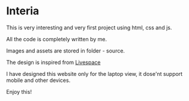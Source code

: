# Interia


This is very interesting and very first project using html, css and js.<br />

All the code is completely written by me.<br />

Images and assets are stored in folder - source.<br />

The design is inspired from [Livespace](https://www.livspace.com/in)<br />

I have designed this website only for the laptop view, it dose'nt support mobile and other devices. 

Enjoy this!
